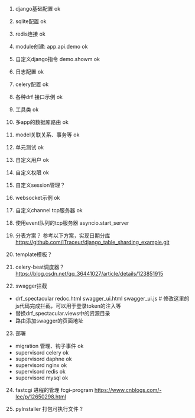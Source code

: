 1. django基础配置  ok
2. sqlite配置     ok
3. redis连接      ok
4. module创建: app.api.demo        ok
5. 自定义django指令 demo.showm      ok
6. 日志配置        ok
7. celery配置     ok
8. 各种drf 接口示例   ok
9. 工具类          ok

10. 多app的数据库路由   ok

11. model关联关系、事务等  ok

12. 单元测试            ok

13. 自定义用户          ok
14. 自定义权限          ok
15. 自定义session管理？
16. websocket示例      ok
17. 自定义channel tcp服务器   ok
18. 使用event队列的tcp服务器 asyncio.start_server

19. 分表方案？ 参考以下方案，实现日期分库
https://github.com/iTraceur/django_table_sharding_example.git

20. template模板？

21. celery-beat调度器？
https://blog.csdn.net/qq_36441027/article/details/123851915

22. swagger拦截
- drf_spectacular
    redoc.html
    swagger_ui.html
    swagger_ui.js  # 修改这里的js代码完成拦截，可以用于登录token的注入等
- 替换drf_spectacular.views中的资源目录 
- 路由添加swagger的页面地址

23. 部署
- migration 管理、钩子事件  ok
- supervisord celery  ok
- supervisord daphne  ok
- supervisord nginx   ok
- supervisord redis ok
- supervisord mysql   ok

24. fastcgi 进程的管理 fcgi-program
https://www.cnblogs.com/-lee/p/12650298.html

25. pyInstaller 打包可执行文件 ?


